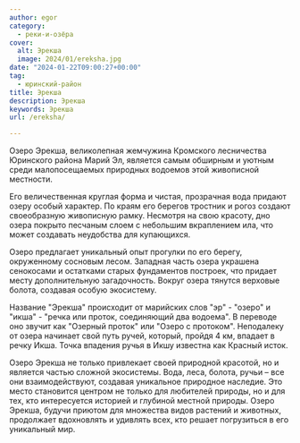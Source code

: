 ```yaml
---
author: egor
category:
  - реки-и-озёра
cover:
  alt: Эрекша
  image: 2024/01/ereksha.jpg
date: "2024-01-22T09:00:27+00:00"
tag:
  - юринский-район
title: Эрекша
description: Эрекша
keywords: Эрекша
url: /ereksha/

---
```

Озеро Эрекша, великолепная жемчужина Кромского лесничества Юринского района Марий Эл, является самым обширным и уютным среди малопосещаемых природных водоемов этой живописной местности.

Его величественная круглая форма и чистая, прозрачная вода придают озеру особый характер. По краям его берегов тростник и рогоз создают своеобразную живописную рамку. Несмотря на свою красоту, дно озера покрыто песчаным слоем с небольшим вкраплением ила, что может создавать неудобства для купающихся.

Озеро предлагает уникальный опыт прогулки по его берегу, окруженному сосновым лесом. Западная часть озера украшена сенокосами и остатками старых фундаментов построек, что придает месту дополнительную загадочность. Вокруг озера тянутся верховые болота, создавая особую экосистему.

Название "Эрекша" происходит от марийских слов "эр" \- "озеро" и "икша" \- "речка или проток, соединяющий два водоема". В переводе оно звучит как "Озерный проток" или "Озеро с протоком". Неподалеку от озера начинает свой путь ручей, который, пройдя 4 км, впадает в речку Икша. Точка впадения ручья в Икшу известна как Красный исток.

Озеро Эрекша не только привлекает своей природной красотой, но и является частью сложной экосистемы. Вода, леса, болота, ручьи – все они взаимодействуют, создавая уникальное природное наследие. Это место становится центром не только для любителей природы, но и для тех, кто интересуется историей и глубиной местной природы. Озеро Эрекша, будучи приютом для множества видов растений и животных, продолжает вдохновлять и удивлять всех, кто решает погрузиться в его уникальный мир.
